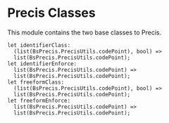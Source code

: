 # Precis Classes

This module contains the two base classes to Precis. 

```
let identifierClass:
  (list(BsPrecis.PrecisUtils.codePoint), bool) =>
  list(BsPrecis.PrecisUtils.codePoint);
let identifierEnforce:
  list(BsPrecis.PrecisUtils.codePoint) =>
  list(BsPrecis.PrecisUtils.codePoint);
let freeformClass:
  (list(BsPrecis.PrecisUtils.codePoint), bool) =>
  list(BsPrecis.PrecisUtils.codePoint);
let freeformEnforce:
  list(BsPrecis.PrecisUtils.codePoint) =>
  list(BsPrecis.PrecisUtils.codePoint);
```
